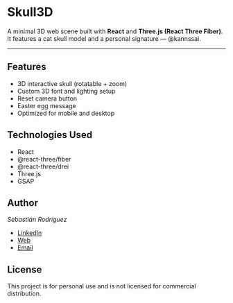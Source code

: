 # Skull3D

A minimal 3D web scene built with **React** and **Three.js (React Three Fiber)**.  
It features a cat skull model and a personal signature — @kannssai.

---

## Features

- 3D interactive skull (rotatable + zoom)
- Custom 3D font and lighting setup
- Reset camera button
- Easter egg message
- Optimized for mobile and desktop

## Technologies Used

- React  
- @react-three/fiber  
- @react-three/drei  
- Three.js  
- GSAP  

## Author

*Sebastián Rodríguez*
- [LinkedIn](https://www.linkedin.com/in/sebastian-rodriguez-zavala/)
- [Web](https://sebastianrdz.com)
- [Email](mailto:contact@sebastianrdz.com)

## License

This project is for personal use and is not licensed for commercial distribution.
